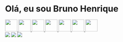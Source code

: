 <h1>Olá, eu sou Bruno Henrique</h1>


<div>
  <a href='https://github.com/BrunoHSS-sketch'>
</div>

<div>
  <img  height='40' width='40' src="https://cdn.jsdelivr.net/gh/devicons/devicon/icons/html5/html5-plain-wordmark.svg" />
  <img  height='40' width='40' src="https://cdn.jsdelivr.net/gh/devicons/devicon/icons/css3/css3-plain-wordmark.svg" />
  <img  height='40' width='40' src="https://cdn.jsdelivr.net/gh/devicons/devicon/icons/javascript/javascript-original.svg" />
  <img  height='40' width='40' src="https://cdn.jsdelivr.net/gh/devicons/devicon/icons/python/python-original.svg" />
  <img  height='40' width='40' src="https://cdn.jsdelivr.net/gh/devicons/devicon@latest/icons/ruby/ruby-plain.svg" />
  <img  height='40' width='40' src="https://cdn.jsdelivr.net/gh/devicons/devicon@latest/icons/csharp/csharp-original.svg"/>
  <img  height='40' width='40' src="https://cdn.jsdelivr.net/gh/devicons/devicon@latest/icons/php/php-original.svg"/>
</div>


<div>
  <a href='https://www.linkedin.com/in/bruno-henrique-schmitt-dos-santos-090a7a1a9/'><img src='https://img.shields.io/badge/LinkedIn-0077B5?style=for-the-badge&logo=linkedin&logoColor=white' target='_blank'></a>
   <a href='mailto:brunoschmitthenrique@gmail.com'><img src='https://img.shields.io/badge/Gmail-D14836?style=for-the-badge&logo=gmail&logoColor=white' target='_blank'></a>
   <a href='https://wa.link/tjj7pf'><img src='https://img.shields.io/badge/WhatsApp-25D366?style=for-the-badge&logo=whatsapp&logoColor=white' target='_blank'></a>
</div>


